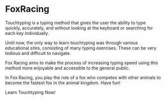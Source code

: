 # FoxRacing
Touchtyping is a typing method that gives the user the ability to type quickly, accurately, and without looking at the keyboard or searching for each key individually.

Until now, the only way to learn touchtyping was through various educational sites, consisting of many typing exercises. These can be very tedious and difficult to navigate.

Fox Racing aims to make the process of increasing typing speed using this method more enjoyable and accessible to the general public.

In Fox Racing, you play the role of a fox who competes with other animals to become the fastest fox in the animal kingdom. Have fun!

Learn Touchtyping Now!
